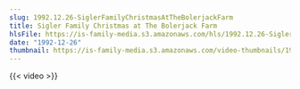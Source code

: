 ```yaml
---
slug: 1992.12.26-SiglerFamilyChristmasAtTheBolerjackFarm
title: Sigler Family Christmas at The Bolerjack Farm
hlsFile: https://is-family-media.s3.amazonaws.com/hls/1992.12.26-SiglerFamilyChristmasAtTheBolerjackFarm/1992.12.26-SiglerFamilyChristmasAtTheBolerjackFarm.m3u8
date: "1992-12-26"
thumbnail: https://is-family-media.s3.amazonaws.com/video-thumbnails/1992.12.26-SiglerFamilyChristmasAtTheBolerjackFarm.png
---
```

{{< video >}}

